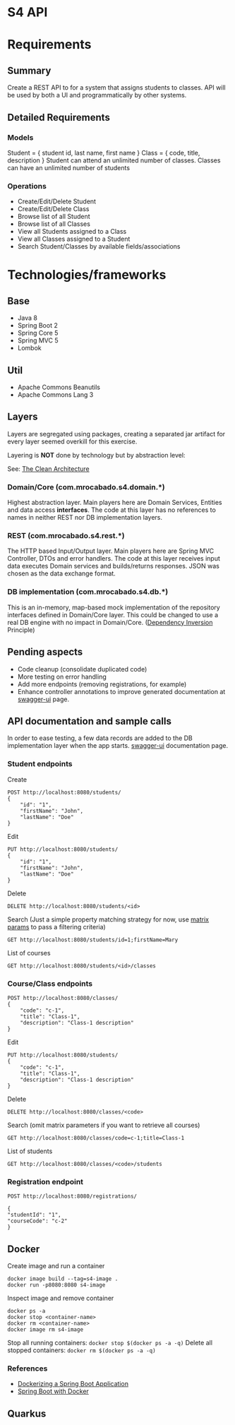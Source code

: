 # S4 API

# Requirements

## Summary
Create a REST API to for a system that assigns students to classes.  API will be used by both a UI and programmatically by other systems.

## Detailed Requirements

### Models
Student = { student id, last name, first name }
Class = { code, title, description }
Student can attend an unlimited number of classes.  Classes can have an unlimited number of students

### Operations
- Create/Edit/Delete Student
- Create/Edit/Delete Class
- Browse list of all Student
- Browse list of all Classes
- View all Students assigned to a Class
- View all Classes assigned to a Student
- Search Student/Classes by available fields/associations

# Technologies/frameworks

## Base
- Java 8
- Spring Boot 2
- Spring Core 5
- Spring MVC 5
- Lombok

## Util
- Apache Commons Beanutils
- Apache Commons Lang 3

## Layers

Layers are segregated using packages, creating a separated jar artifact for every layer seemed overkill 
for this exercise.

Layering is **NOT** done by technology but by abstraction level:

See: [The Clean Architecture](https://blog.cleancoder.com/uncle-bob/2012/08/13/the-clean-architecture.html)

### Domain/Core (com.mrocabado.s4.domain.*)
Highest abstraction layer. Main players here are Domain Services, Entities and data access **interfaces**.
The code at this layer has no references to names in neither REST nor DB implementation layers.

### REST (com.mrocabado.s4.rest.*)
The HTTP based Input/Output layer. Main players here are Spring MVC Controller, DTOs and error handlers.
The code at this layer receives input data executes Domain services and builds/returns responses. 
JSON was chosen as the data exchange format.

### DB implementation (com.mrocabado.s4.db.*)
This is an in-memory, map-based mock implementation of the repository interfaces defined in Domain/Core layer. 
This could be changed to use a real DB engine with no impact in Domain/Core. ([Dependency Inversion](https://en.wikipedia.org/wiki/Dependency_inversion_principle) Principle)

## Pending aspects
- Code cleanup (consolidate duplicated code)
- More testing on error handling
- Add more endpoints (removing registrations, for example)
- Enhance controller annotations to improve generated documentation at [swagger-ui](http://localhost:8080/swagger-ui.html) page.

## API documentation and sample calls

In order to ease testing, a few data records are added to the DB implementation layer when the app starts.
[swagger-ui](http://localhost:8080/swagger-ui.html) documentation page.

### Student endpoints

Create
```
POST http://localhost:8080/students/
{
    "id": "1",
    "firstName": "John",
    "lastName": "Doe"
}
```    
Edit
```
PUT http://localhost:8080/students/
{
    "id": "1",
    "firstName": "John",
    "lastName": "Doe"
}
```    
Delete
```
DELETE http://localhost:8080/students/<id>
```
Search (Just a simple property matching strategy for now, use [matrix params](https://www.logicbig.com/quick-info/web/matrix-param.html) to pass a filtering criteria)
```
GET http://localhost:8080/students/id=1;firstName=Mary
```
List of courses
```
GET http://localhost:8080/students/<id>/classes
```

### Course/Class endpoints
```
POST http://localhost:8080/classes/
{
    "code": "c-1",
    "title": "Class-1",
    "description": "Class-1 description"
}
```    
Edit
```
PUT http://localhost:8080/students/
{
    "code": "c-1",
    "title": "Class-1",
    "description": "Class-1 description"
}
```    
Delete
```
DELETE http://localhost:8080/classes/<code>
```
Search (omit matrix parameters if you want to retrieve all courses)
```
GET http://localhost:8080/classes/code=c-1;title=Class-1
```
List of students
```
GET http://localhost:8080/classes/<code>/students
```

### Registration endpoint

```
POST http://localhost:8080/registrations/

{
"studentId": "1",
"courseCode": "c-2"
}
```

## Docker

Create image and run a container
```
docker image build --tag=s4-image .
docker run -p8080:8080 s4-image
```

Inspect image and remove container

```
docker ps -a
docker stop <container-name>
docker rm <container-name>
docker image rm s4-image
```


Stop all running containers: ```docker stop $(docker ps -a -q)```
Delete all stopped containers: ```docker rm $(docker ps -a -q)```


### References
- [Dockerizing a Spring Boot Application](https://www.baeldung.com/dockerizing-spring-boot-application)
- [Spring Boot with Docker](https://spring.io/guides/gs/spring-boot-docker/)

## Quarkus

